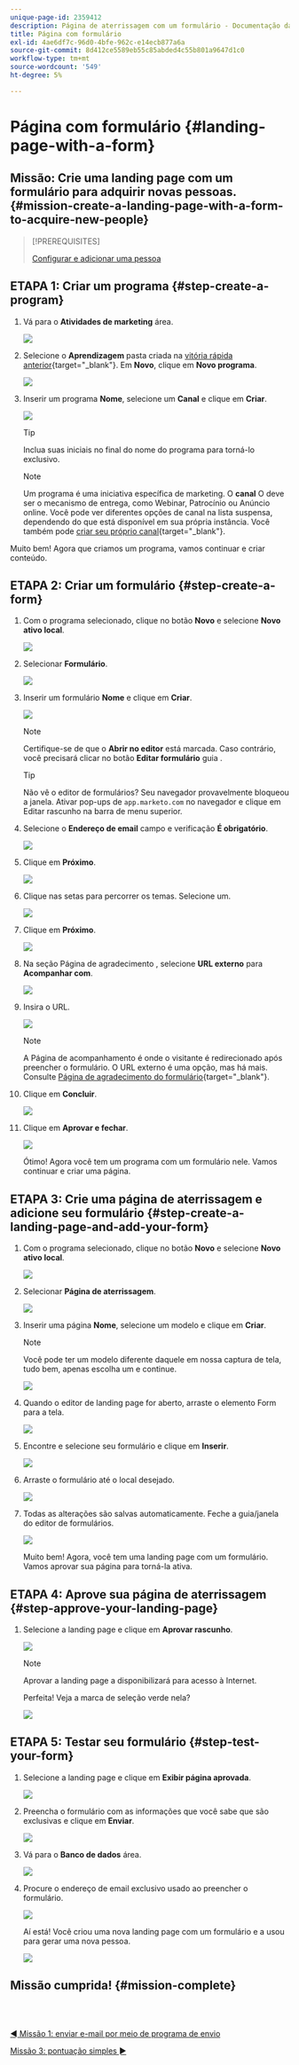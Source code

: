 ```yaml
---
unique-page-id: 2359412
description: Página de aterrissagem com um formulário - Documentação da Marketo - Documentação do produto
title: Página com formulário
exl-id: 4ae6df7c-96d0-4bfe-962c-e14ecb877a6a
source-git-commit: 8d412ce5589eb55c85abded4c55b801a9647d1c0
workflow-type: tm+mt
source-wordcount: '549'
ht-degree: 5%

---
```


# Página com formulário {#landing-page-with-a-form}

## Missão: Crie uma landing page com um formulário para adquirir novas pessoas. {#mission-create-a-landing-page-with-a-form-to-acquire-new-people}

>[!PREREQUISITES]
>
>[Configurar e adicionar uma pessoa](/help/marketo/getting-started/quick-wins/get-set-up-and-add-a-person.md)

## ETAPA 1: Criar um programa {#step-create-a-program}

1. Vá para o **Atividades de marketing** área.

   ![](assets/landing-page-with-a-form-1.png)

1. Selecione o **Aprendizagem** pasta criada na [vitória rápida anterior](/help/marketo/getting-started/quick-wins/send-an-email.md){target=&quot;_blank&quot;}. Em **Novo**, clique em **Novo programa**.

   ![](assets/landing-page-with-a-form-2.png)

1. Inserir um programa **Nome**, selecione um **Canal** e clique em **Criar**.

   ![](assets/landing-page-with-a-form-3.png)

   >[!TIP]
   >
   >Inclua suas iniciais no final do nome do programa para torná-lo exclusivo.

   >[!NOTE]
   >
   >Um programa é uma iniciativa específica de marketing. O **canal** O deve ser o mecanismo de entrega, como Webinar, Patrocínio ou Anúncio online. Você pode ver diferentes opções de canal na lista suspensa, dependendo do que está disponível em sua própria instância. Você também pode [criar seu próprio canal](/help/marketo/product-docs/administration/tags/create-a-program-channel.md){target=&quot;_blank&quot;}.

Muito bem! Agora que criamos um programa, vamos continuar e criar conteúdo.

## ETAPA 2: Criar um formulário {#step-create-a-form}

1. Com o programa selecionado, clique no botão **Novo** e selecione **Novo ativo local**.

   ![](assets/landing-page-with-a-form-4.png)

1. Selecionar **Formulário**.

   ![](assets/landing-page-with-a-form-5.png)

1. Inserir um formulário **Nome** e clique em **Criar**.

   ![](assets/landing-page-with-a-form-6.png)

   >[!NOTE]
   >
   >Certifique-se de que o **Abrir no editor** está marcada. Caso contrário, você precisará clicar no botão **Editar formulário** guia .

   >[!TIP]
   >
   >Não vê o editor de formulários? Seu navegador provavelmente bloqueou a janela. Ativar pop-ups de `app.marketo.com` no navegador e clique em Editar rascunho na barra de menu superior.

1. Selecione o **Endereço de email** campo e verificação **É obrigatório**.

   ![](assets/landing-page-with-a-form-7.png)

1. Clique em **Próximo**.

   ![](assets/landing-page-with-a-form-8.png)

1. Clique nas setas para percorrer os temas. Selecione um.

   ![](assets/landing-page-with-a-form-9.png)

1. Clique em **Próximo**.

   ![](assets/landing-page-with-a-form-10.png)

1. Na seção Página de agradecimento , selecione **URL externo** para **Acompanhar com**.

   ![](assets/landing-page-with-a-form-11.png)

1. Insira o URL.

   ![](assets/landing-page-with-a-form-12.png)

   >[!NOTE]
   >
   >A Página de acompanhamento é onde o visitante é redirecionado após preencher o formulário. O URL externo é uma opção, mas há mais. Consulte [Página de agradecimento do formulário](/help/marketo/product-docs/demand-generation/forms/creating-a-form/set-a-form-thank-you-page.md){target=&quot;_blank&quot;}.

1. Clique em **Concluir**.

   ![](assets/landing-page-with-a-form-13.png)

1. Clique em **Aprovar e fechar**.

   ![](assets/landing-page-with-a-form-14.png)

   Ótimo! Agora você tem um programa com um formulário nele. Vamos continuar e criar uma página.

## ETAPA 3: Crie uma página de aterrissagem e adicione seu formulário {#step-create-a-landing-page-and-add-your-form}

1. Com o programa selecionado, clique no botão **Novo** e selecione **Novo ativo local**.

   ![](assets/landing-page-with-a-form-15.png)

1. Selecionar **Página de aterrissagem**.

   ![](assets/landing-page-with-a-form-16.png)

1. Inserir uma página **Nome**, selecione um modelo e clique em **Criar**.

   >[!NOTE]
   >
   >Você pode ter um modelo diferente daquele em nossa captura de tela, tudo bem, apenas escolha um e continue.

   ![](assets/landing-page-with-a-form-17.png)

1. Quando o editor de landing page for aberto, arraste o elemento Form para a tela.

   ![](assets/landing-page-with-a-form-18.png)

1. Encontre e selecione seu formulário e clique em **Inserir**.

   ![](assets/landing-page-with-a-form-19.png)

1. Arraste o formulário até o local desejado.

   ![](assets/landing-page-with-a-form-20.png)

1. Todas as alterações são salvas automaticamente. Feche a guia/janela do editor de formulários.

   ![](assets/landing-page-with-a-form-21.png)

   Muito bem! Agora, você tem uma landing page com um formulário. Vamos aprovar sua página para torná-la ativa.

## ETAPA 4: Aprove sua página de aterrissagem {#step-approve-your-landing-page}

1. Selecione a landing page e clique em **Aprovar rascunho**.

   ![](assets/landing-page-with-a-form-22.png)

   >[!NOTE]
   >
   >Aprovar a landing page a disponibilizará para acesso à Internet.

   Perfeita! Veja a marca de seleção verde nela?

   ![](assets/landing-page-with-a-form-23.png)

## ETAPA 5: Testar seu formulário {#step-test-your-form}

1. Selecione a landing page e clique em **Exibir página aprovada**.

   ![](assets/landing-page-with-a-form-24.png)

1. Preencha o formulário com as informações que você sabe que são exclusivas e clique em **Enviar**.

   ![](assets/landing-page-with-a-form-25.png)

1. Vá para o **Banco de dados** área.

   ![](assets/landing-page-with-a-form-26.png)

1. Procure o endereço de email exclusivo usado ao preencher o formulário.

   ![](assets/landing-page-with-a-form-27.png)

   Aí está! Você criou uma nova landing page com um formulário e a usou para gerar uma nova pessoa.

   ![](assets/landing-page-with-a-form-28.png)

## Missão cumprida! {#mission-complete}

<br> 

[◄ Missão 1: enviar e-mail por meio de programa de envio](/help/marketo/getting-started/quick-wins/send-an-email.md)

[Missão 3: pontuação simples ►](/help/marketo/getting-started/quick-wins/simple-scoring.md)

